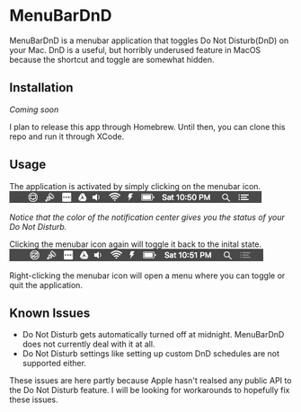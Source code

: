 # MenuBarDnD

MenuBarDnD is a menubar application that toggles Do Not Disturb(DnD) on your Mac. DnD is a useful, but horribly underused feature in MacOS because the shortcut and toggle are somewhat hidden.

## Installation
*Coming soon*

I plan to release this app through Homebrew. Until then, you can clone this repo and run it through XCode. 

## Usage
The application is activated by simply clicking on the menubar icon.  
![deactivated](/img/deactivated.png)

*Notice that the color of the notification center gives you the status of your Do Not Disturb.*

Clicking the menubar icon again will toggle it back to the inital state.
![activated](/img/activated.png)

Right-clicking the menubar icon will open a menu where you can toggle or quit the application.  

## Known Issues
- Do Not Disturb gets automatically turned off at midnight. MenuBarDnD does not currently deal with it at all.
- Do Not Disturb settings like setting up custom DnD schedules are not supported either.

These issues are here partly because Apple hasn't realsed any public API to the Do Not Disturb feature. I will be looking for workarounds to hopefully fix these issues.
